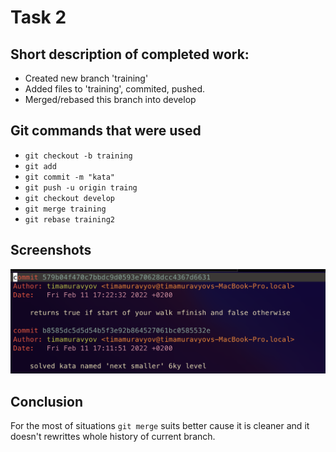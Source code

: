 # Task 2
## Short description of completed work:
- Created new branch 'training'
- Added files to 'training', commited, pushed.
- Merged/rebased this branch into develop

## Git commands that were used
- `git checkout -b training`
- `git add`
- `git commit -m "kata"`
- `git push -u origin traing`
- `git checkout develop`
- `git merge training`
- `git rebase training2`

## Screenshots

![](images/task2.png)
## Conclusion
For the most of situations `git merge` suits better cause it is cleaner and it doesn't rewrittes whole history of current branch.
